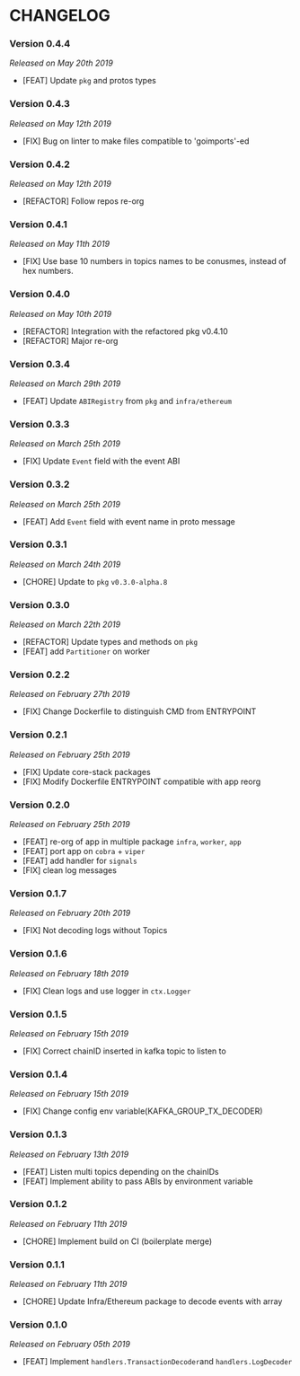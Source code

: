 # CHANGELOG

### Version 0.4.4

*Released on May 20th 2019*

- [FEAT] Update `pkg` and protos types

### Version 0.4.3

*Released on May 12th 2019*

- [FIX] Bug on linter to make files compatible to 'goimports'-ed

### Version 0.4.2

*Released on May 12th 2019*

- [REFACTOR] Follow repos re-org

### Version 0.4.1

*Released on May 11th 2019*

- [FIX] Use base 10 numbers in topics names to be conusmes, instead of hex numbers.

### Version 0.4.0

*Released on May 10th 2019*

- [REFACTOR] Integration with the refactored pkg v0.4.10
- [REFACTOR] Major re-org

### Version 0.3.4

*Released on March 29th 2019*

- [FEAT] Update ```ABIRegistry``` from ```pkg``` and ```infra/ethereum``` 

### Version 0.3.3

*Released on March 25th 2019*

- [FIX] Update ```Event``` field with the event ABI

### Version 0.3.2

*Released on March 25th 2019*

- [FEAT] Add ```Event``` field with event name in proto message

### Version 0.3.1

*Released on March 24th 2019*

- [CHORE] Update to `pkg` `v0.3.0-alpha.8`
  
### Version 0.3.0

*Released on March 22th 2019*

- [REFACTOR] Update types and methods on `pkg`
- [FEAT] add `Partitioner` on worker

### Version 0.2.2

*Released on February 27th 2019*

- [FIX] Change Dockerfile to distinguish CMD from ENTRYPOINT

### Version 0.2.1

*Released on February 25th 2019*

- [FIX] Update core-stack packages
- [FIX] Modify Dockerfile ENTRYPOINT compatible with app reorg


### Version 0.2.0

*Released on February 25th 2019*

- [FEAT] re-org of app in multiple package `infra`, `worker`, `app`
- [FEAT] port app on `cobra` + `viper`
- [FEAT] add handler for `signals`
- [FIX] clean log messages


### Version 0.1.7

*Released on February 20th 2019*

- [FIX] Not decoding logs without Topics


### Version 0.1.6

*Released on February 18th 2019*

- [FIX] Clean logs and use logger in `ctx.Logger`


### Version 0.1.5

*Released on February 15th 2019*

- [FIX] Correct chainID inserted in kafka topic to listen to


### Version 0.1.4

*Released on February 15th 2019*

- [FIX] Change config env variable(KAFKA_GROUP_TX_DECODER)


### Version 0.1.3

*Released on February 13th 2019*

- [FEAT] Listen multi topics depending on the chainIDs
- [FEAT] Implement ability to pass ABIs by environment variable


### Version 0.1.2

*Released on February 11th 2019*

- [CHORE] Implement build on CI (boilerplate merge)


### Version 0.1.1

*Released on February 11th 2019*

- [CHORE] Update Infra/Ethereum package to decode events with array

### Version 0.1.0

*Released on February 05th 2019*

- [FEAT] Implement `handlers.TransactionDecoder`and `handlers.LogDecoder`
